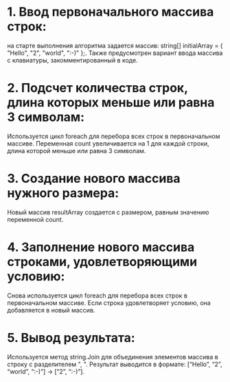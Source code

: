 # 1. Ввод первоначального массива строк:
на старте выполнения алгоритма задается массив: string[] initialArray = { "Hello", "2", "world", ":-)" };.
Также предусмотрен вариант ввода массива с клавиатуры, закомментированный в коде.

# 2. Подсчет количества строк, длина которых меньше или равна 3 символам:
Используется цикл foreach для перебора всех строк в первоначальном массиве.
Переменная count увеличивается на 1 для каждой строки, длина которой меньше или равна 3 символам.

# 3. Создание нового массива нужного размера:
Новый массив resultArray создается с размером, равным значению переменной count.

# 4. Заполнение нового массива строками, удовлетворяющими условию:
Снова используется цикл foreach для перебора всех строк в первоначальном массиве.
Если строка удовлетворяет условию, она добавляется в новый массив.

# 5. Вывод результата:
Используется метод string.Join для объединения элементов массива в строку с разделителем ", ".
Результат выводится в формате: [“Hello”, “2”, “world”, “:-)”] → [“2”, “:-)”].